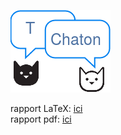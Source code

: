 ![logo](rapport/img/logo.png)

rapport LaTeX: [ici](https://github.com/paul604/tChaton/blob/master/rapport/rapport.tex)   
rapport pdf: [ici](https://paul604.github.io/tChaton/rapport.pdf)
